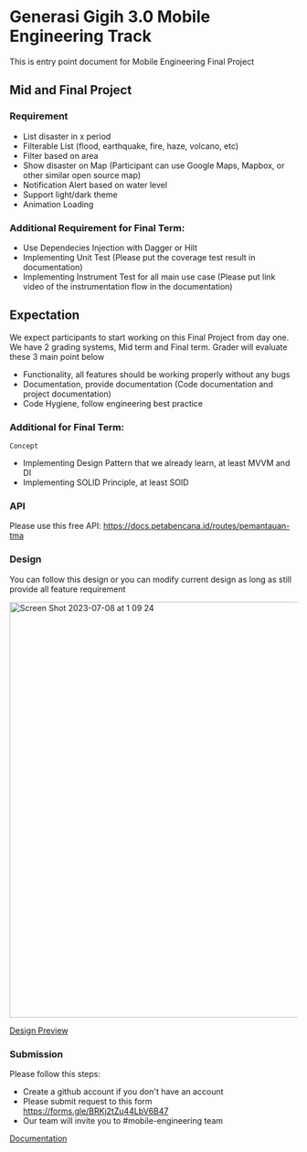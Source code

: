 # Generasi Gigih 3.0 Mobile Engineering Track
This is entry point document for Mobile Engineering Final Project

## Mid and Final Project
### Requirement
- List disaster in x period
- Filterable List (flood, earthquake, fire, haze, volcano, etc)
- Filter based on area 
- Show disaster on Map (Participant can use Google Maps, Mapbox, or other similar open source map)
- Notification Alert based on water level
- Support light/dark theme
- Animation Loading

### Additional Requirement for Final Term:
- Use Dependecies Injection with Dagger or Hilt
- Implementing Unit Test (Please put the coverage test result in documentation)
- Implementing Instrument Test for all main use case (Please put link video of the instrumentation flow in the documentation)

## Expectation
We expect participants to start working on this Final Project from day one. We have 2 grading systems, Mid term and Final term. Grader will evaluate these 3 main point below
- Functionality, all features should be working properly without any bugs
- Documentation, provide documentation (Code documentation and project documentation)
- Code Hygiene, follow engineering best practice
### Additional for Final Term:
`Concept` 
- Implementing Design Pattern that we already learn, at least MVVM and DI
- Implementing SOLID Principle, at least SOID

### API
Please use this free API: https://docs.petabencana.id/routes/pemantauan-tma 

### Design
You can follow this design or you can modify current design as long as still provide all feature requirement

<img width="728" alt="Screen Shot 2023-07-08 at 1 09 24" src="https://github.com/GG-3-0-Mobile-Engineering/mobile-engineering/assets/22597869/04e8bf30-d912-488e-8a7c-268e818eee76">

[Design Preview](https://www.figma.com/proto/T6UX6nx2BDpr67g5rGsY6F/Final-Project-YABB?type=design&node-id=12-5141&t=qjpie75sqlYxJupZ-1&scaling=min-zoom&page-id=3%3A3&starting-point-node-id=12%3A5141&mode=design)

### Submission
Please follow this steps:
- Create a github account if you don't have an account
- Please submit request to this form  https://forms.gle/BRKj2tZu44LbV6B47
- Our team will invite you to #mobile-engineering team

[Documentation](https://docs.google.com/document/d/1LnAXX8RGiOrjv-Gb1kXZgecWgOn4BYJMAA7xx0RornU/edit?usp=sharing)
